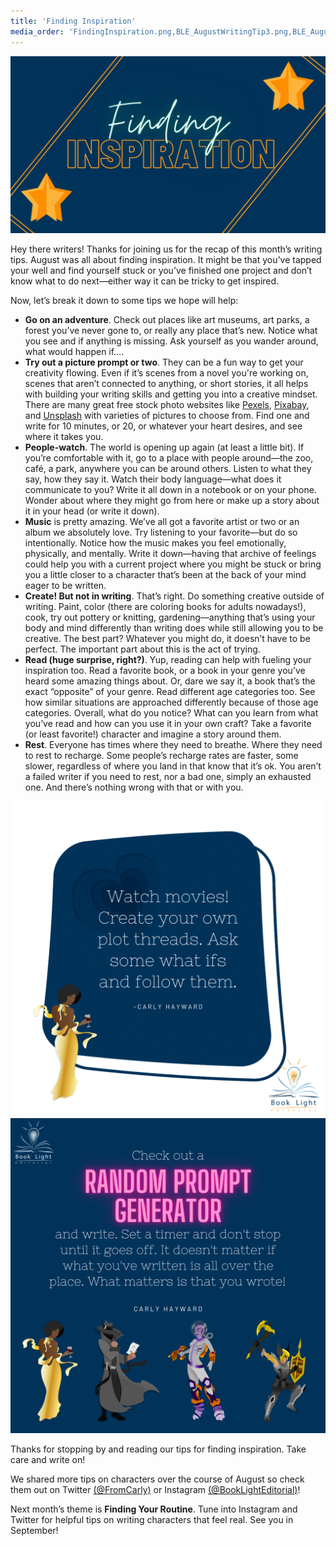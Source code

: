 ```yaml
---
title: 'Finding Inspiration'
media_order: 'FindingInspiration.png,BLE_AugustWritingTip3.png,BLE_AugustWritingTip4.png'
---
```


!["Finding Inspiration"](FindingInspiration.png)

Hey there writers! Thanks for joining us for the recap of this month’s writing tips. August was all about finding inspiration. It might be that you’ve tapped your well and find yourself stuck or you’ve finished one project and don’t know what to do next—either way it can be tricky to get inspired.

Now, let’s break it down to some tips we hope will help:
* **Go on an adventure**. Check out places like art museums, art parks, a forest you’ve never gone to, or really any place that’s new. Notice what you see and if anything is missing. Ask yourself as you wander around, what would happen if….
* **Try out a picture prompt or two**. They can be a fun way to get your creativity flowing. Even if it’s scenes from a novel you're working on, scenes that aren’t connected to anything, or short stories, it all helps with building your writing skills and getting you into a creative mindset. There are many great free stock photo websites like [Pexels](https://www.pexels.com?target=_blank), [Pixabay](https://pixabay.com?target=_blank), and [Unsplash](https://unsplash.com?target=_blank) with varieties of pictures to choose from. Find one and write for 10 minutes, or 20, or whatever your heart desires, and see where it takes you.
* **People-watch**. The world is opening up again (at least a little bit). If you’re comfortable with it, go to a place with people around—the zoo, café, a park, anywhere you can be around others. Listen to what they say, how they say it. Watch their body language—what does it communicate to you? Write it all down in a notebook or on your phone. Wonder about where they might go from here or make up a story about it in your head (or write it down).    
* **Music** is pretty amazing. We’ve all got a favorite artist or two or an album we absolutely love. Try listening to your favorite—but do so intentionally. Notice how the music makes you feel emotionally, physically, and mentally. Write it down—having that archive of feelings could help you with a current project where you might be stuck or bring you a little closer to a character that’s been at the back of your mind eager to be written. 
* **Create! But not in writing**. That’s right. Do something creative outside of writing. Paint, color (there are coloring books for adults nowadays!), cook, try out pottery or knitting, gardening—anything that’s using your body and mind differently than writing does while still allowing you to be creative. The best part? Whatever you might do, it doesn’t have to be perfect. The important part about this is the act of trying.
* **Read (huge surprise, right?)**. Yup, reading can help with fueling your inspiration too. Read a favorite book, or a book in your genre you’ve heard some amazing things about. Or, dare we say it, a book that’s the exact “opposite” of your genre. Read different age categories too. See how similar situations are approached differently because of those age categories. Overall, what do you notice? What can you learn from what you’ve read and how can you use it in your own craft? Take a favorite (or least favorite!) character and imagine a story around them.
* **Rest**. Everyone has times where they need to breathe. Where they need to rest to recharge. Some people’s recharge rates are faster, some slower, regardless of where you land in that know that it’s ok. You aren’t a failed writer if you need to rest, nor a bad one, simply an exhausted one. And there’s nothing wrong with that or with you. 

!['Watch movies! Create your own plot threads. Ask some what ifs and follow them."](BLE_AugustWritingTip3.png?cropResize=350,350)
![Check out a random prompt generator and write. Set a timer and don't stop until it goes off. It doesn't matter if what you've ritten is all over the place. What matters is that you wrote!](BLE_AugustWritingTip4.png?cropResize=350,350)

Thanks for stopping by and reading our tips for finding inspiration. Take care and write on!

We shared more tips on characters over the course of August so check them out on Twitter [(@FromCarly)](https://twitter.com/FromCarly?target=_blank)  or Instagram [(@BookLightEditorial)](https://www.instagram.com/booklighteditorial?target=_blank)! 

Next month’s theme is **Finding Your Routine**. Tune into Instagram and Twitter for helpful tips on writing characters that feel real. See you in September!